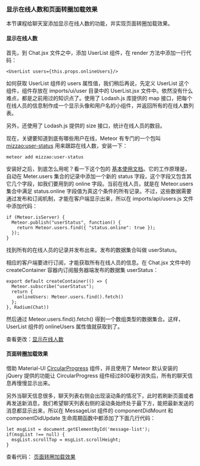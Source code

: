 ### 显示在线人数和页面转圈加载效果

本节课程给聊天室添加显示在线人数的功能，并实现页面转圈加载效果。

#### 显示在线人数

首先，到 Chat.jsx 文件之中，添加 UserList 组件，在 render 方法中添加一行代码：

```
<UserList users={this.props.onlineUsers}/>

```
如何获取 UserList 组件的 users 属性值，我们稍后再说，先定义 UserList 这个组件，组件存放在 imports/ui/user 目录中的 UserList.jsx 文件中。依然没有什么难点，都是之前用过的知识点了。使用了 Lodash.js 库提供的 map 接口，把每个在线人员的信息制作成一个显示头像和用户名的小组件，并返回所有的在线人数列表。

另外，还使用了 Lodash.js 提供的 size 接口，统计在线人员的数目。

现在，关键要知道到底有哪些用户在线，Meteor 有专门的一个包叫 [mizzao:user-status](https://atmospherejs.com/mizzao/user-status) 用来跟踪在线人数，安装一下：

```
meteor add mizzao:user-status

```
安装好之后，到底怎么用呢？看一下这个包的 [基本使用文档](https://github.com/mizzao/meteor-user-status#basic-usage---online-state)。它的工作原理是，自动在 Meter.users 集合的记录中添加一个新的 status 字段，这个字段又包含其它几个字段，如我们要用到的 online 字段。当前在线人员，就是在 Meteor.users 集合中满足 status.online 字段值为真这个条件的所有记录。不过，这些数据需要通过发布和订阅机制，才能在客户端显示出来，所以在 imports/api/users.js 文件中添加代码：

```
if (Meteor.isServer) {
  Meteor.publish("userStatus", function() {
    return Meteor.users.find({ "status.online": true });
  });
}

```
找到所有的在线人员的记录并发布出来。发布的数据集合叫做 userStatus。

相应的客户端要进行订阅，才能获取所有在线人员的信息。在 Chat.jsx 文件中的 createContainer 容器内订阅服务器端发布的数据集 userStatus：

```
export default createContainer(() => {
  Meteor.subscribe("userStatus");
  return {
    onlineUsers: Meteor.users.find().fetch()
  };
}, Radium(Chat))

```
然后通过 Meteor.users.find().fetch() 得到一个数组类型的数据集合。这样，UserList 组件的 onlineUsers 属性值就获取到了。

查看更改：[显示在线人数](https://coding.net/u/happypeter/p/meteor-react-bird-demo/git/commit/d8d34efb63eb5f84c2edb9f7280e594a3a2a2486)

#### 页面转圈加载效果

借助 Material-UI [CircularProgress](http://www.material-ui.com/#/components/circular-progress) 组件，并且使用了 Meteor 默认安装的 jQuery 提供的功能让 CircularProgress 组件经过800毫秒消失后，所有的聊天信息再慢慢显示出来。

另外当聊天信息很多，聊天列表右侧会出现滚动条的情况下，此时若刷新页面或者再发送新消息，我们希望聊天列表右侧的滚动条始终处于最下方，能把最新发送的消息都显示出来，所以在 MessageList 组件的 componentDidMount 和 componentDidUpdate 生命周期函数中都添加了下面几行代码：

```
let msgList = document.getElementById('message-list');
if(msgList !== null) {
  msgList.scrollTop = msgList.scrollHeight;
}

```
查看代码： [页面转圈加载效果](https://coding.net/u/happypeter/p/meteor-react-bird-demo/git/commit/776d772f4588588a93927635da54c2d47670e261)
